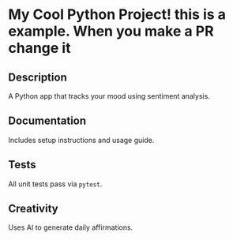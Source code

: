 # My Cool Python Project! this is a example. When you make a PR change it 

## Description
A Python app that tracks your mood using sentiment analysis.

## Documentation
Includes setup instructions and usage guide.

## Tests
All unit tests pass via `pytest`.

## Creativity
Uses AI to generate daily affirmations.
